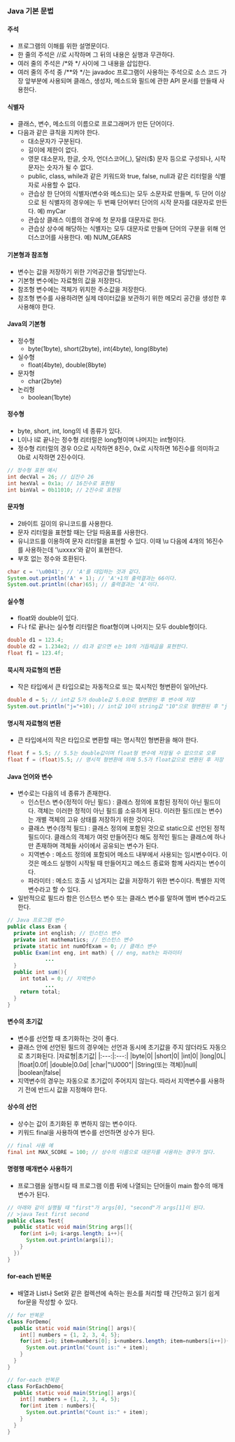 ### Java 기본 문법

#### 주석

- 프로그램의 이해를 위한 설명문이다.
- 한 줄의 주석은 //로 시작하며 그 뒤의 내용은 실행과 무관하다.
- 여러 줄의 주석은 /\*와 \*/ 사이에 그 내용을 삽입한다.
- 여러 줄의 주석 중 /\*\*와 \*/는 javadoc 프로그램이 사용하는 주석으로 소스 코드 가장 앞부분에 사용되며 클래스, 생성자, 메소드와 필드에 관한 API 문서를 만들때 사용한다.

#### 식별자

- 클래스, 변수, 메소드의 이름으로 프로그래머가 만든 단어이다.
- 다음과 같은 큐칙을 지켜야 한다.
  - 대소문자가 구분된다.
  - 길이에 제한이 없다.
  - 영문 대소문자, 한글, 숫자, 언더스코어(\_), 달러($) 문자 등으로 구성되나, 시작 문자는 숫자가 될 수 없다.
  - public, class, while과 같은 키워드와 true, false, null과 같은 리터럴을 식별자로 사용할 수 없다.
  - 관습상 한 단어의 식별자(변수와 메소드)는 모두 소문자로 만들며, 두 단어 이상으로 된 식별자의 경우에는 두 번째 단어부터 단어의 시작 문자를 대문자로 만든다. 예) myCar
  - 관습상 클래스 이름의 경우에 첫 문자를 대문자로 한다.
  - 관습상 상수에 해당하는 식별자는 모두 대문자로 만들며 단어의 구분을 위해 언더스코어를 사용한다. 예) NUM_GEARS

#### 기본형과 참조형

- 변수는 값을 저장하기 위한 기억공간을 할당받는다.
- 기본형 변수에는 자료형의 값을 저장한다.
- 참조형 변수에는 객체가 위치한 주소값을 저장한다.
- 참조형 변수를 사용하려면 실제 데이터값을 보관하기 위한 메모리 공간을 생성한 후 사용해야 한다.

#### Java의 기본형

- 정수형
  - byte(1byte), short(2byte), int(4byte), long(8byte)
- 실수형
  - float(4byte), double(8byte)
- 문자형
  - char(2byte)
- 논리형
  - boolean(1byte)

#### 정수형

- byte, short, int, long의 네 종류가 있다.
- L이나 l로 끝나는 정수형 리터럴은 long형이며 나머지는 int형이다.
- 정수형 리터럴의 경우 0으로 시작하면 8진수, 0x로 시작하면 16진수를 의미하고 0b로 시작하면 2진수이다.

```java
// 정수형 표현 예시
int decVal = 26; // 십진수 26
int hexVal = 0x1a; // 16진수로 표현됨
int binVal = 0b11010; // 2진수로 표현됨
```

#### 문자형

- 2바이트 길이의 유니코드를 사용한다.
- 문자 리터럴을 표현할 때는 단일 따옴표를 사용한다.
- 유니코드를 이용하여 문자 리터럴을 표현할 수 있다. 이때 \u 다음에 4개의 16진수를 사용하는데 '\uxxxx'와 같이 표현한다.
- 부호 없는 정수와 호환된다.

```java
char c = '\u0041'; // 'A'를 대입하는 것과 같다.
System.out.println('A' + 1); // 'A'+1의 출력결과는 66이다.
System.out.println((char)65); // 출력결과는 'A'이다.
```

#### 실수형

- float와 double이 있다.
- F나 f로 끝나는 실수형 리터럴은 float형이며 나머지는 모두 double형이다.

```java
double d1 = 123.4;
double d2 = 1.234e2; // d1과 같으면 e는 10의 거듭제곱을 표현한다.
float f1 = 123.4f;
```

#### 묵시적 자료형의 변환

- 작은 타입에서 큰 타입으로는 자동적으로 또는 묵시적인 형변환이 일어난다.

```java
double d = 5; // int값 5가 double값 5.0으로 형변환된 후 변수에 저장
System.out.println("j="+10); // int값 10이 string값 "10"으로 형변환된 후 "j+10"이 출력
```

#### 명시적 자료형의 변환

- 큰 타입에서의 작은 타입으로 변환할 때는 명시적인 형변환을 해야 한다.

```java
float f = 5.5; // 5.5는 double값이며 float형 변수에 저장될 수 없으므로 오류
float f = (float)5.5; // 명시적 형변환에 의해 5.5가 float값으로 변환된 후 저장
```

#### Java 언어와 변수

- 변수로는 다음의 네 종류가 존재한다.
  - 인스턴스 변수(정적이 아닌 필드) : 클래스 정의에 포함된 정적이 아닌 필드이다. 객체는 이러한 정적이 아닌 필드를 소유하게 된다. 이러한 필드(또는 변수)는 개별 객체의 고유 상태를 저장하기 위한 것이다.
  - 클래스 변수(정적 필드) : 클래스 정의에 포함된 것으로 static으로 선언된 정적필드이다. 클래스의 객체가 여럿 만들어진다 해도 정적인 필드는 클래스에 하나만 존재하며 객체들 사이에서 공유되는 변수가 된다.
  - 지역변수 : 메소드 정의에 포함되어 메소드 내부에서 사용되는 임시변수이다. 이것은 메소드 실행이 시작될 때 만들어지고 메소드 종료와 함께 사라지는 변수이다.
  - 파라미터 : 메소드 호출 시 넘겨지는 값을 저장하기 위한 변수이다. 특별한 지역변수라고 할 수 있다.
- 일반적으로 필드라 함은 인스턴스 변수 또는 클래스 변수를 말하며 멤버 변수라고도 한다.

```java
// Java 프로그램 변수
public class Exam {
  private int english; // 인스턴스 변수
  private int mathematics; // 인스턴스 변수
  private static int numOfExam = 0; // 클래스 변수
  public Exam(int eng, int math) { // eng, math는 파라미터
            ...
  }
  public int sum(){
    int total = 0; // 지역변수
            ...
    return total;
  }
}
```

#### 변수의 초기값

- 변수를 선언할 때 초기화하는 것이 좋다.
- 클래스 안에 선언된 필드의 경우에는 선언과 동시에 초기값을 주지 않더라도 자동으로 초기화된다.
  |자료형|초기값|
  |:---:|:---:|
  |byte|0|
  |short|0|
  |int|0|
  |long|0L|
  |float|0.0f|
  |double|0.0d|
  |char|"\U000"|
  |String(또는 객체)|null|
  |boolean|false|
- 지역변수의 경우는 자동으로 초기값이 주어지지 않는다. 따라서 지역변수를 사용하기 전에 반드시 값을 지정해야 한다.

#### 상수의 선언

- 상수는 값이 초기화된 후 변하지 않는 변수이다.
- 키워드 final을 사용하여 변수를 선언하면 상수가 된다.

```java
// final 사용 예
final int MAX_SCORE = 100; // 상수의 이름으로 대문자를 사용하는 경우가 많다.
```

#### 명령행 매개변수 사용하기

- 프로그램을 실행시킬 때 프로그램 이름 뒤에 나열되는 단어들이 main 함수의 매개변수가 된다.

```java
// 아래와 같이 실행될 때 "first"가 args[0], "second"가 args[1]이 된다.
// >java Test first second
public class Test{
  public static void main(String args[]{
    for(int i=0; i<args.length; i++){
      System.out.println(args[i]);
    }
  })
}
```

#### for\-each 반복문

- 배열과 List나 Set와 같은 컬렉션에 속하는 원소를 처리할 때 간단하고 읽기 쉽게 for문을 작성할 수 있다.

```java
// for 반복문
class ForDemo{
  public static void main(String[] args){
    int[] numbers = {1, 2, 3, 4, 5};
    for(int i=0; item=numbers[0]; i<numbers.length; item=numbers[i++]){
      System.out.println("Count is:" + item);
    }
  }
}
```

```java
// for-each 반복문
class ForEachDemo{
  public static void main(String[] args){
    int[] numbers = {1, 2, 3, 4, 5};
    for(int item : numbers){
      System.out.println("Count is:" + item);
    }
  }
}
```
